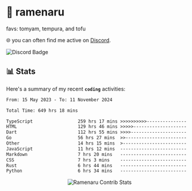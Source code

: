 # 🍜 ramenaru
favs: tomyam, tempura, and tofu

🌐 you can often find me active on [Discord](https://discordapp.com/users/503291004200157185).

![Discord Badge](https://dcbadge.vercel.app/api/shield/503291004200157185)

## 📊 Stats

Here's a summary of my recent **`coding`** activities:

<!--START_SECTION:waka-->

```txt
From: 15 May 2023 - To: 11 November 2024

Total Time: 649 hrs 18 mins

TypeScript                 259 hrs 17 mins >>>>>>>>>>---------------   39.93 %
HTML                       129 hrs 46 mins >>>>>--------------------   19.99 %
Dart                       112 hrs 55 mins >>>>---------------------   17.39 %
Go                         56 hrs 27 mins  >>-----------------------   08.69 %
Other                      14 hrs 15 mins  >------------------------   02.19 %
JavaScript                 11 hrs 12 mins  -------------------------   01.73 %
Markdown                   7 hrs 20 mins   -------------------------   01.13 %
CSS                        7 hrs 3 mins    -------------------------   01.09 %
Rust                       6 hrs 44 mins   -------------------------   01.04 %
Python                     6 hrs 34 mins   -------------------------   01.01 %
```

<!--END_SECTION:waka-->

<div style="text-align: center;">
   <img align="center" src="https://github-readme-streak-stats.herokuapp.com/?user=Ramenaru&theme=dark&card_width=520" alt="Ramenaru Contrib Stats" />
</div>

